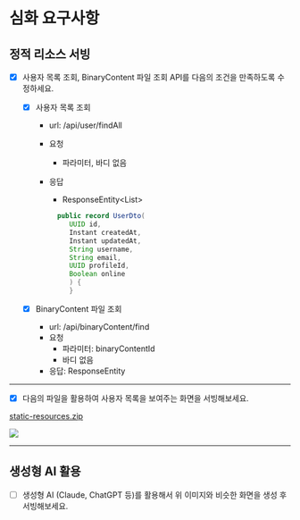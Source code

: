 # 심화 요구사항

## 정적 리소스 서빙

- [x]  사용자 목록 조회, BinaryContent 파일 조회 API를 다음의 조건을 만족하도록 수정하세요.
    - [x]  사용자 목록 조회
        - url: /api/user/findAll
        - 요청
            - 파라미터, 바디 없음
        - 응답
            - ResponseEntity<List<UserDto>>

          ```java
            public record UserDto(
               UUID id,
               Instant createdAt,
               Instant updatedAt,
               String username,
               String email,
               UUID profileId,
               Boolean online
               ) {
               }
            ```

    - [x]  BinaryContent 파일 조회
        - url: /api/binaryContent/find
        - 요청
            - 파라미터: binaryContentId
            - 바디 없음
        - 응답: ResponseEntity<BinaryContent>

---

- [x]  다음의 파일을 활용하여 사용자 목록을 보여주는 화면을 서빙해보세요.

[static-resources.zip](https://www.codeit.kr/topics/sprint-sb-mission-4/lessons/12027)

![](https://bakey-api.codeit.kr/api/files/resource?root=static&amp;seqId=12027&amp;version=1&amp;directory=/dniahuen8-image.png&amp;name=dniahuen8-image.png)

---

## 생성형 AI 활용

- [ ] 생성형 AI (Claude, ChatGPT 등)를 활용해서 위 이미지와 비슷한 화면을 생성 후 서빙해보세요.